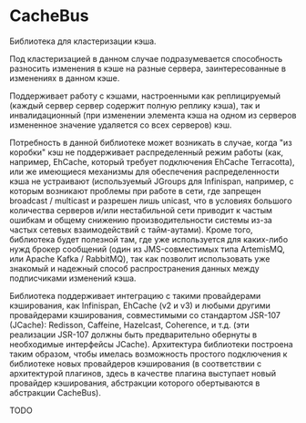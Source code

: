 # CacheBus

Библиотека для кластеризации кэша.

Под кластеризацией в данном случае подразумевается способность разносить изменения в кэше на разные сервера, заинтересованные в изменениях в данном кэше.

Поддерживает работу с кэшами, настроенными как реплицируемый (каждый сервер сервер содержит полную реплику кэша), так и инвалидационный (при изменении элемента кэша на одном из серверов измененное значение удаляется со всех серверов) кэш.

Потребность в данной библиотеке может возникать в случае, когда "из коробки" кэш не поддерживает распределенный режим работы (как, например, EhCache, который требует подключения EhCache Terracotta), или же имеющиеся механизмы для обеспечения распределенности кэша не устраивают (используемый JGroups для Infinispan, например, с которым возникают проблемы при работе в сети, где запрещен broadcast / multicast и разрешен лишь unicast, что в условиях большого количества серверов и/или нестабильной сети приводит к частым ошибкам и общему снижению производительности системы из-за частых сетевых взаимодействий с тайм-аутами). 
Кроме того, библиотека будет полезной там, где уже используется для каких-либо нужд брокер сообщений (один из JMS-совместимых типа ArtemisMQ, или Apache Kafka / RabbitMQ), так как позволит использовать уже знакомый и надежный способ распространения данных между подписчиками изменений кэша.

Библиотека поддерживает интеграцию с такими провайдерами кэширования, как Infinispan, EhCache (v2 и v3) и любыми другими провайдерами кэширования, совместимыми со стандартом JSR-107 (JCache): Redisson, Caffeine, Hazelcast, Coherence, и т.д. (эти реализации JSR-107 должны быть предварительно обернуты в необходимые интерфейсы JCache). Архитектура библиотеки построена таким образом, чтобы имелась возможность простого подключения к библиотеке новых провайдеров кэширования (в соответствии с архитектурой плагинов, здесь в качестве плагина выступает новый провайдер кэширования, абстракции которого обертываются в абстракции CacheBus).

TODO
